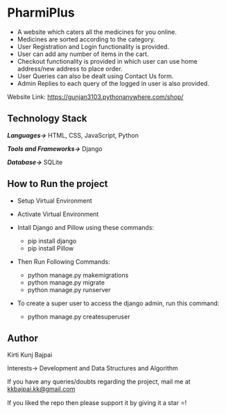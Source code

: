 # PharmiPlus

- A website which caters all the medicines for you online. 
- Medicines are sorted according to the category. 
- User Registration and Login functionality is provided.
- User can add any number of items in the cart.
- Checkout functionality is provided in which user can use home address/new address to place order.
- User Queries can also be dealt using Contact Us form.
- Admin Replies to each query of the logged in user is also provided.

Website Link: https://gunjan3103.pythonanywhere.com/shop/

## Technology Stack

***Languages->*** HTML, CSS, JavaScript, Python

***Tools and Frameworks->*** Django

***Database->*** SQLite

## How to Run the project

- Setup Virtual Environment
- Activate Virtual Environment
- Intall Django and Pillow using these commands:

    - pip install django
    - pip install Pillow
- Then Run Following Commands:

    - python manage.py makemigrations
    - python manage.py migrate
    - python manage.py runserver
- To create a super user to access the django admin, run this command:

    - python manage.py createsuperuser   

## Author

Kirti Kunj Bajpai

Interests-> Development and Data Structures and Algorithm

If you have any queries/doubts regarding the project, mail me at kkbajpai.kk@gmail.com

If you liked the repo then please support it by giving it a star ⭐!

